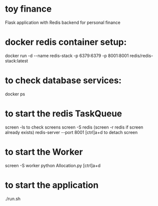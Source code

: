 # toy finance
Flask application with Redis backend for personal finance

# docker redis container setup:
docker run -d --name redis-stack -p 6379:6379 -p 8001:8001 redis/redis-stack:latest

# to check database services:
docker ps

# to start the redis TaskQueue
screen -ls to check screens
screen -S redis (screen -r redis if screen already exists)
redis-server --port 8001
[ctrl]a+d to detach screen

# to start the Worker
screen -S worker
python Allocation.py
[ctrl]a+d

# to start the application
./run.sh

